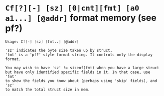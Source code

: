 <!-- TITLE: Cf -->

#  `Cf[?][-] [sz] [0|cnt][fmt] [a0 a1...] [@addr]` format memory (see pf?)


```text
Usage: Cf[-] [sz] [fmt..] [@addr]

'sz' indicates the byte size taken up by struct.
'fmt' is a 'pf?' style format string. It controls only the display format.

You may wish to have 'sz' != sizeof(fmt) when you have a large struct
but have only identified specific fields in it. In that case, use 'fmt'
to show the fields you know about (perhaps using 'skip' fields), and 'sz'
to match the total struct size in mem.
```
